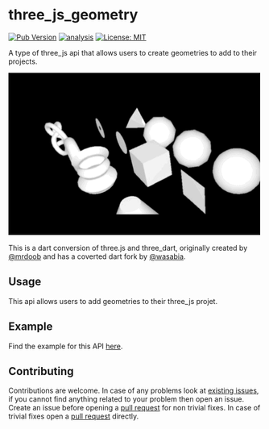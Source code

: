 # three_js_geometry

[![Pub Version](https://img.shields.io/pub/v/three_js_geometry)](https://pub.dev/packages/three_js_geometry)
[![analysis](https://github.com/Knightro63/three_js/actions/workflows/flutter.yml/badge.svg)](https://github.com/Knightro63/three_js/actions/)
[![License: MIT](https://img.shields.io/badge/license-MIT-purple.svg)](https://opensource.org/licenses/MIT)

A type of three_js api that allows users to create geometries to add to their projects.

<picture>
  <img alt="Gif of dash." src="https://raw.githubusercontent.com/Knightro63/three_js/master/packages/three_js_geometry/assets/example.gif">
</picture>

This is a dart conversion of three.js and three_dart, originally created by [@mrdoob](https://github.com/mrdoob) and has a coverted dart fork by [@wasabia](https://github.com/wasabia).

## Usage

This api allows users to add geometries to their three_js projet.

## Example

Find the example for this API [here](https://github.com/Knightro63/three_js/tree/main/packages/three_js_geometry/example/lib/main.dart).

## Contributing

Contributions are welcome.
In case of any problems look at [existing issues](https://github.com/Knightro63/three_js/issues), if you cannot find anything related to your problem then open an issue.
Create an issue before opening a [pull request](https://github.com/Knightro63/three_js/pulls) for non trivial fixes.
In case of trivial fixes open a [pull request](https://github.com/Knightro63/three_js/pulls) directly.
